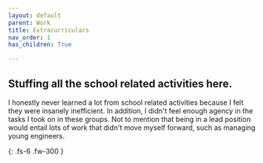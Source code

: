 ```yaml
---
layout: default
parent: Work
title: Extracurriculars 
nav_order: 1
has_children: True

---
```


## Stuffing all the school related activities here.
I honestly never learned a lot from school related activities because I felt they were insanely inefficient. In addition, I didn't feel enough agency in the tasks I took on in these groups. Not to mention that being in a lead position would entail lots of work that didn't move myself forward, such as managing young engineers.



{: .fs-6 .fw-300 }
